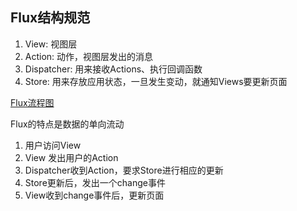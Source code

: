 ## Flux结构规范

1. View: 视图层
2. Action: 动作，视图层发出的消息
3. Dispatcher: 用来接收Actions、执行回调函数
4. Store: 用来存放应用状态，一旦发生变动，就通知Views要更新页面

[Flux流程图](http://www.ruanyifeng.com/blogimg/asset/2016/bg2016011503.png)

Flux的特点是数据的单向流动

1. 用户访问View
2. View 发出用户的Action
3. Dispatcher收到Action，要求Store进行相应的更新
4. Store更新后，发出一个change事件
5. View收到change事件后，更新页面